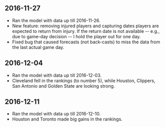2016-11-27
----------

-   Ran the model with data up till 2016-11-26.
-   New feature: removing injured players and capturing dates players are expected to return from injury. If the return date is not available -- e.g., due to game-day decision -- I hold the player out for one day.
-   Fixed bug that caused forecasts (not back-casts) to miss the data from the last actual game day.

2016-12-04
----------

-   Ran the model with data up till 2016-12-03.
-   Cleveland fell in the rankings (to number 5), while Houston, Clippers, San Antonio and Golden State are looking strong.

2016-12-11
----------

-   Ran the model with data up till 2016-12-10.
-   Houston and Toronto made big gains in the rankings.
